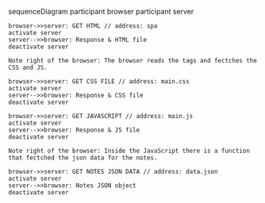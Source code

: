 sequenceDiagram
    participant browser
    participant server

    browser->>server: GET HTML // address: spa
    activate server
    server-->>browser: Response & HTML file
    deactivate server

    Note right of the browser: The browser reads the tags and fectches the CSS and JS.

    browser->>server: GET CSS FILE // address: main.css
    activate server
    server-->>browser: Response & CSS file
    deactivate server

    browser->>server: GET JAVASCRIPT // address: main.js
    activate server
    server-->>browser: Response & JS file
    deactivate server

    Note right of the browser: Inside the JavaScript there is a function that fectched the json data for the notes.

    browser->>server: GET NOTES JSON DATA // address: data.json
    activate server
    server-->>browser: Notes JSON object
    deactivate server